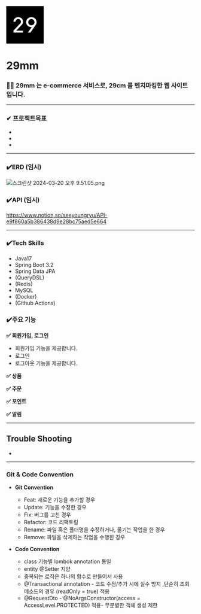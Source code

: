 

<img alt="img.png" height="100" src="img.png" width="100"/>

# **29mm**


### 
### 🧚🏼 29mm 는 e-commerce 서비스로, 29cm 를 벤치마킹한 웹 사이트 입니다.


***

### **✔ 프로젝트목표**

-
  
-
  
-     
---
### ✔️ERD (임시)

  ![스크린샷 2024-03-20 오후 9.51.05.png](..%2F..%2F..%2F..%2FUsers%2Fseeyoung%2FDesktop%2F%EC%8A%A4%ED%81%AC%EB%A6%B0%EC%83%B7%202024-03-20%20%EC%98%A4%ED%9B%84%209.51.05.png)


### **✔️API (임시)**

https://www.notion.so/seeyoungryu/API-e9f860a5b386438d9e28bc75aed5e664

---
### ✔️Tech Skills

- Java17
- Spring Boot 3.2
- Spring Data JPA
- (QueryDSL)
- (Redis)
- MySQL
- (Docker)
- (Github Actions)



### **✔️주요 기능**

**✅ 회원가입, 로그인**

- 회원가입 기능을 제공합니다.
- 로그인
- 로그아웃 기능을 제공합니다.

**✅ 상품**

**✅ 주문**

**✅ 포인트**

**✅ 알림**

---

## **Trouble Shooting**

-


---


### Git & Code Convention

- **Git Convention**
    - Feat: 새로운 기능을 추가할 경우
    - Update: 기능을 수정한 경우
    - Fix: 버그를 고친 경우
    - Refactor: 코드 리팩토링
    - Rename: 파일 혹은 폴더명을 수정하거나, 옮기는 작업을 한 경우
    - Remove: 파일을 삭제하는 작업을 수행힌 경우



- **Code Convention**
    - class 기능별 lombok annotation 통일
    - entity @Setter 지양
    - 중복되는 로직은 하나의 함수로 만들어서 사용
    - @Transactional annotation - 코드 수정/추가 시에 실수 방지 ,단순히 조회 메소드의 경우 (readOnly = true) 적용
    - @RequestDto - @NoArgsConstructor(access = AccessLevel.PROTECTED) 적용- 무분별한 객체 생성 제한
